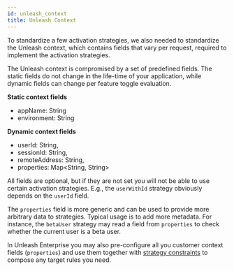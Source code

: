 ```yaml
---
id: unleash_context
title: Unleash Context
---
```


To standardize a few activation strategies, we also needed to standardize the Unleash context, which contains fields that vary per request, required to implement the activation strategies.

The Unleash context is compromised by a set of predefined fields. The static fields do not change in the life-time of your application, while dynamic fields can change per feature toggle evaluation.

**Static context fields**

- appName: String
- environment: String

**Dynamic context fields**

- userId: String,
- sessionId: String,
- remoteAddress: String,
- properties: Map<String, String>

All fields are optional, but if they are not set you will not be able to use certain activation strategies. E.g., the `userWithId` strategy obviously depends on the `userId` field.

The `properties` field is more generic and can be used to provide more arbitrary data to strategies. Typical usage is to add more metadata. For instance, the `betaUser` strategy may read a field from `properties` to check whether the current user is a beta user.

In Unleash Enterprise you may also pre-configure all you customer context fields (`properties`) and use them together with [strategy constraints](../advanced/strategy_constraints) to compose any target rules you need.
